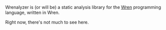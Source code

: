 Wrenalyzer is (or will be) a static analysis library for the [Wren][]
programming language, written in Wren.

Right now, there's not much to see here.

[wren]: http://wren.io
